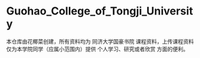 # Guohao_College_of_Tongji_University
本仓库由花椰菜创建，所有资料均为 同济大学国豪书院 课程资料，上传课程资料仅为本学院同学（应属小范围内）提供 个人学习、研究或者欣赏 方面的便利。
